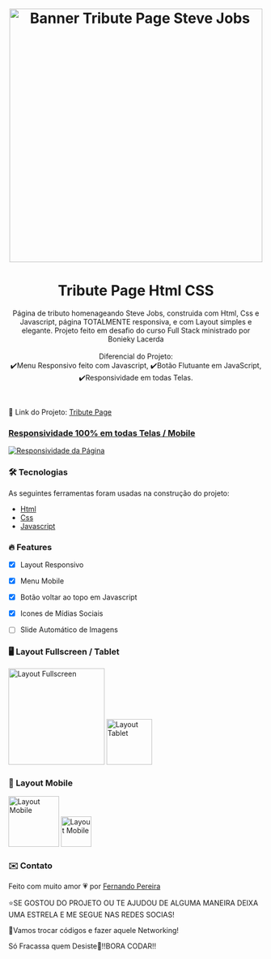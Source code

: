 
<h1 align="center">
  <img alt="Banner Tribute Page Steve Jobs" title="Banner Tribute Page Steve Jobs" width="500px" src="https://github.com/nandopereiira/tributepage/blob/main/assets/media/nandopereiira.github.io_tribute-page_.png" />
</h1>

<h1 align="center">Tribute Page Html CSS</h1>

<p align="center">Página de tributo homenageando Steve Jobs, construida com Html,
Css e Javascript, página TOTALMENTE responsiva, e com Layout simples e elegante.
Projeto feito em desafio do curso Full Stack ministrado por Bonieky Lacerda <br/><br/>
Diferencial do Projeto: <br/>
  ✔️Menu Responsivo feito com Javascript,
  ✔️Botão Flutuante em JavaScript,
  ✔️Responsividade em todas Telas. </p>
<br/>
 <p>🚀 Link do Projeto: <a color="#ff0000" href="https://nandopereiira.github.io/tributepage/">Tribute Page</p>

### Responsividade 100% em todas Telas / Mobile
<a href="" align="center">
<img alt="Responsividade da Página" title="Responsividade da Página" src="https://github.com/nandopereiira/tributepage/blob/main/assets/media/project-gif.gif" />
</a>


<h3 color:"#ff0000;" >🛠 Tecnologias</h3>

As seguintes ferramentas foram usadas na construção do projeto:

- [Html](https://developer.mozilla.org/pt-BR/docs/Web/HTML)
- [Css](https://developer.mozilla.org/pt-BR/docs/Web/CSS)
- [Javascript](https://www.javascript.com/)

### 🔥 Features

- [x] Layout Responsivo
- [x] Menu Mobile
- [x] Botão voltar ao topo em Javascript
- [x] Icones de Mídias Sociais
- [ ] Slide Automático de Imagens


### 🖥️ Layout Fullscreen / Tablet
<p float="left">
<img alt="Layout Fullscreen" title="Layout Fullscreen" width="190px" src="https://github.com/nandopereiira/tributepage/blob/main/assets/media/nandopereiira.github.io_tribute-page_%20(5).png" />
<img alt="Layout Tablet" title="Layout Tablet" width="90px" src="https://github.com/nandopereiira/tributepage/blob/main/assets/media/nandopereiira.github.io_tribute-page_%20(4).png" />
  </p>

### 📱 Layout Mobile

<p float="left">
<img alt="Layout Mobile" title="Layout Mobile" width="100px" src="https://github.com/nandopereiira/tributepage/blob/main/assets/media/nandopereiira.github.io_tribute-page_%20(1).png" />
<img alt="Layout Mobile" title="Layout Mobile" width="60px" src="https://github.com/nandopereiira/tributepage/blob/main/assets/media/nandopereiira.github.io_tribute-page_%20(2).png" />
</p>

### ✉️ Contato

Feito com muito amor 💗 por <a href="https://www.linkedin.com/in/fernando-pereira-008a18115/" target="_blank">Fernando Pereira</a>

⭐SE GOSTOU DO PROJETO OU TE AJUDOU DE ALGUMA MANEIRA DEIXA UMA ESTRELA E ME SEGUE NAS REDES SOCIAS!

🤝Vamos trocar códigos e fazer aquele Networking!

Só Fracassa quem Desiste💪!!BORA CODAR!!





